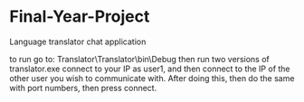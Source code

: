 # Final-Year-Project
Language translator chat application

to run go to: Translator\Translator\bin\Debug 
then run two versions of translator.exe 
connect to your IP as user1, and then connect to the IP of the other user you wish to communicate with.
After doing this, then do the same with port numbers, then press connect.

